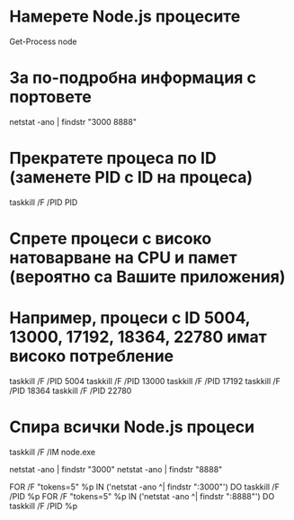 # Намерете Node.js процесите
Get-Process node

# За по-подробна информация с портовете
netstat -ano | findstr "3000 8888"

# Прекратете процеса по ID (заменете PID с ID на процеса)
taskkill /F /PID PID


# Спрете процеси с високо натоварване на CPU и памет (вероятно са Вашите приложения)
# Например, процеси с ID 5004, 13000, 17192, 18364, 22780 имат високо потребление

taskkill /F /PID 5004
taskkill /F /PID 13000
taskkill /F /PID 17192
taskkill /F /PID 18364
taskkill /F /PID 22780



# Спира всички Node.js процеси
taskkill /F /IM node.exe



netstat -ano | findstr "3000"
netstat -ano | findstr "8888"


FOR /F "tokens=5" %p IN ('netstat -ano ^| findstr ":3000"') DO taskkill /F /PID %p
FOR /F "tokens=5" %p IN ('netstat -ano ^| findstr ":8888"') DO taskkill /F /PID %p
